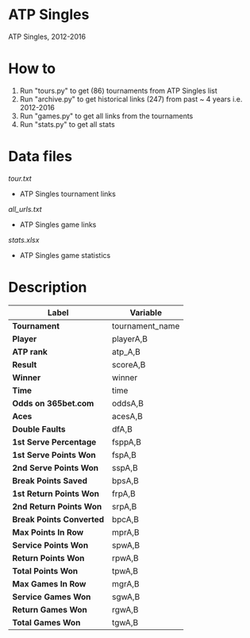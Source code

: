 # ATP Singles
ATP Singles, 2012-2016

# How to

1. Run "tours.py" to get (86) tournaments from ATP Singles list
2. Run "archive.py" to get historical links (247) from past ~ 4 years i.e. 2012-2016
3. Run "games.py" to get all links from the tournaments
4. Run "stats.py" to get all stats

# Data files

*tour.txt*
- ATP Singles tournament links

*all_urls.txt*
- ATP Singles game links

*stats.xlsx*
- ATP Singles game statistics

# Description

| Label        | Variable       |
| ------------- |-------------|
|**Tournament**|	tournament_name|
|**Player**|	playerA,B|
|**ATP rank**|	atp_A,B|
|**Result**|	scoreA,B|
|**Winner**|	winner|
|**Time**|	time|
|**Odds on 365bet.com**|	oddsA,B|
|**Aces**|	acesA,B|
|**Double Faults**|	dfA,B|
|**1st Serve Percentage**|	fsppA,B|
|**1st Serve Points Won**|	fspA,B|
|**2nd Serve Points Won**|	sspA,B|
|**Break Points Saved**|	bpsA,B|
|**1st Return Points Won**|	frpA,B|
|**2nd Return Points Won**|	srpA,B|
|**Break Points Converted**|	bpcA,B|
|**Max Points In Row**|	mprA,B|
|**Service Points Won**|	spwA,B|
|**Return Points Won**|	rpwA,B|
|**Total Points Won**|	tpwA,B|
|**Max Games In Row**|	mgrA,B|
|**Service Games Won**|	sgwA,B|
|**Return Games Won**|	rgwA,B|
|**Total Games Won**|	tgwA,B|

